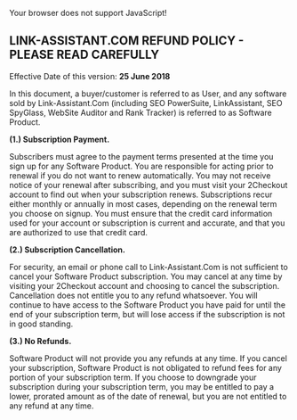 Your browser does not support JavaScript!                 

LINK-ASSISTANT.COM REFUND POLICY - PLEASE READ CAREFULLY
--------------------------------------------------------

Effective Date of this version: **25 June 2018**

In this document, a buyer/customer is referred to as User, and any software sold by Link-Assistant.Com (including SEO PowerSuite, LinkAssistant, SEO SpyGlass, WebSite Auditor and Rank Tracker) is referred to as Software Product.

**(1.) Subscription Payment.**  

Subscribers must agree to the payment terms presented at the time you sign up for any Software Product. You are responsible for acting prior to renewal if you do not want to renew automatically. You may not receive notice of your renewal after subscribing, and you must visit your 2Checkout account to find out when your subscription renews. Subscriptions recur either monthly or annually in most cases, depending on the renewal term you choose on signup. You must ensure that the credit card information used for your account or subscription is current and accurate, and that you are authorized to use that credit card.

**(2.) Subscription Cancellation.**  

For security, an email or phone call to Link-Assistant.Com is not sufficient to cancel your Software Product subscription. You may cancel at any time by visiting your 2Checkout account and choosing to cancel the subscription. Cancellation does not entitle you to any refund whatsoever. You will continue to have access to the Software Product you have paid for until the end of your subscription term, but will lose access if the subscription is not in good standing.

**(3.) No Refunds.**  

Software Product will not provide you any refunds at any time. If you cancel your subscription, Software Product is not obligated to refund fees for any portion of your subscription term. If you choose to downgrade your subscription during your subscription term, you may be entitled to pay a lower, prorated amount as of the date of renewal, but you are not entitled to any refund at any time.